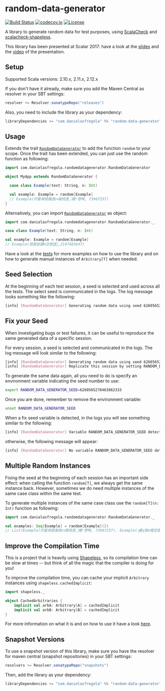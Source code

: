 random-data-generator
=====================

[![Build Status](https://travis-ci.org/DanielaSfregola/random-data-generator.svg?branch=master)](https://travis-ci.org/DanielaSfregola/random-data-generator) [![codecov.io](http://codecov.io/github/DanielaSfregola/random-data-generator/coverage.svg?branch=master)](http://codecov.io/github/DanielaSfregola/random-data-generator?branch=master) [![License](http://img.shields.io/:license-Apache%202-red.svg)](http://www.apache.org/licenses/LICENSE-2.0.txt)

A library to generate random data for test purposes, using [ScalaCheck](https://github.com/rickynils/scalacheck) and [scalacheck-shapeless](https://github.com/alexarchambault/scalacheck-shapeless).

This library has been presented at Scalar 2017: have a look at the [slides](https://speakerdeck.com/danielasfregola/random-data-generation-with-scalacheck-scalar-2017) and the [video](https://www.youtube.com/watch?v=Yx64dgTkX5k&list=PL8NC5lCgGs6Pd7RCawHK4XN0oq23oRe7U&index=11) of the presentation.

Setup
-----
Supported Scala versions: 2.10.x, 2.11.x, 2.12.x

If you don't have it already, make sure you add the Maven Central as resolver in your SBT settings:
```scala
resolver += Resolver.sonatypeRepo("releases")
```

Also, you need to include the library as your dependency:
```scala
libraryDependencies += "com.danielasfregola" %% "random-data-generator" % "2.3"
```

Usage
-----
Extends the trait [`RandomDataGenerator`](https://github.com/DanielaSfregola/random-data-generator/blob/master/src/main/scala/com/danielasfregola/randomdatagenerator/RandomDataGenerator.scala) to add the function `random` to your scope.
Once the trait has been extended, you can just use the random function as following:

```scala
import com.danielasfregola.randomdatagenerator.RandomDataGenerator

object MyApp extends RandomDataGenerator {

  case class Example(text: String, n: Int)

  val example: Example = random[Example]
  // Example(ਈ䈦㈾钜㔪旅ꪔ墛炝푰⡨䌆ᵅ퍧咪, 73967257)
}
```

Alternatively, you can import [`RandomDataGenerator`](https://github.com/DanielaSfregola/random-data-generator/blob/master/src/main/scala/com/danielasfregola/randomdatagenerator/RandomDataGenerator.scala) as object:

```scala
import com.danielasfregola.randomdatagenerator.RandomDataGenerator._

case class Example(text: String, n: Int)

val example: Example = random[Example]
// Example(巵腉밞鵾Վ뎠꿷덊,2147483647)


```

Have a look at the [tests](/src/test/scala/com/danielasfregola/randomdatagenerator/RandomDataGeneratorSpec.scala) for more examples on how to use the library and on how to generate manual instances of `Arbitrary[T]` when needed.

Seed Selection
--------------
At the beginning of each test session, a seed is selected and used across all the tests.
The select seed is communicated in the logs. The log message looks something like the following:
```bash
[info] [RandomDataGenerator] Generating random data using seed 6260565278463862333
```

Fix your Seed
-------------
When investigating bugs or test failures, it can be useful to reproduce the same generated data of a specific session.

For every session, a seed is selected and communicated in the logs. The log message will look similar to the following:
```bash
[info] [RandomDataGenerator] Generating random data using seed 6260565278463862333
[info] [RandomDataGenerator] Replicate this session by setting RANDOM_DATA_GENERATOR_SEED=6260565278463862333

```

To generate the same data again, all you need to do is specify an environment variable indicating the seed number to use:
```bash
export RANDOM_DATA_GENERATOR_SEED=6260565278463862333
```

Once you are done, remember to remove the environment variable:
```bash
unset RANDOM_DATA_GENERATOR_SEED
```

When a fix seed variable is detected, in the logs you will see something similar to the following:
```bash
[info] [RandomDataGenerator] Variable RANDOM_DATA_GENERATOR_SEED detected: setting 6260565278463862333 as seed
```
otherwise, the following message will appear:
```bash
[info] [RandomDataGenerator] No variable RANDOM_DATA_GENERATOR_SEED detected: setting seed to random number
```

Multiple Random Instances 
-------------------------
Fixing the seed at the beginning of each session has an important side effect: when calling the function `random[T]`, we always get the same instance back.
However, sometimes we do need multiple instances of the same case class within the same test.

To generate multiple instances of the same case class use the `random[T](n: Int)` function as following:
```scala
import com.danielasfregola.randomdatagenerator.RandomDataGenerator._

val examples: Seq[Example] = random[Example](2)
// List(Example(ਈ䈦㈾钜㔪旅ꪔ墛炝푰⡨䌆ᵅ퍧咪, 73967257), Example(᭞㩵᭟뛎Ժ䌑讵蓐ꍊꎼꙐ涌㰑袽,1736119865))
```

Improve the Compilation Time
----------------------------
This is a project that is heavily using [Shapeless](https://github.com/milessabin/shapeless), so its compilation time can be slow at times -- but think of all the magic that the compiler is doing for you!

To improve the compilation time, you can cache your implicit `Arbitrary` instances using `shapeless.cachedImplicit`:

```scala
import shapeless._

object CachedArbitraries {
    implicit val arbA: Arbitrary[A] = cachedImplicit
    implicit val arbB: Arbitrary[B] = cachedImplicit
}
```
For more information on what it is and on how to use it have a look [here](http://stackoverflow.com/a/34401558).

Snapshot Versions
-----------------
To use a snapshot version of this library, make sure you have the resolver for maven central (snapshot repositories) in your SBT settings:
```scala
resolvers += Resolver.sonatypeRepo("snapshots")
```

Then, add the library as your dependency:
```scala
libraryDependencies += "com.danielasfregola" %% "random-data-generator" % "2.4-SNAPSHOT"
```
